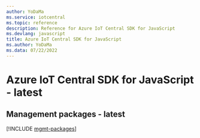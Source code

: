 ```yaml
---
author: YoDaMa
ms.service: iotcentral
ms.topic: reference
description: Reference for Azure IoT Central SDK for JavaScript
ms.devlang: javascript
title: Azure IoT Central SDK for JavaScript
ms.author: YoDaMa
ms.data: 07/22/2022
---
```

# Azure IoT Central SDK for JavaScript - latest

## Management packages - latest
[!INCLUDE [mgmt-packages](iot-central-mgmt-index.md)]